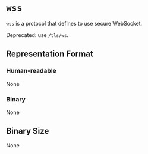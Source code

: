 # `wss`

`wss` is a protocol that defines to use secure WebSocket.

Deprecated: use `/tls/ws`.

## Representation Format

### Human-readable

None
	
### Binary

None

## Binary Size

None